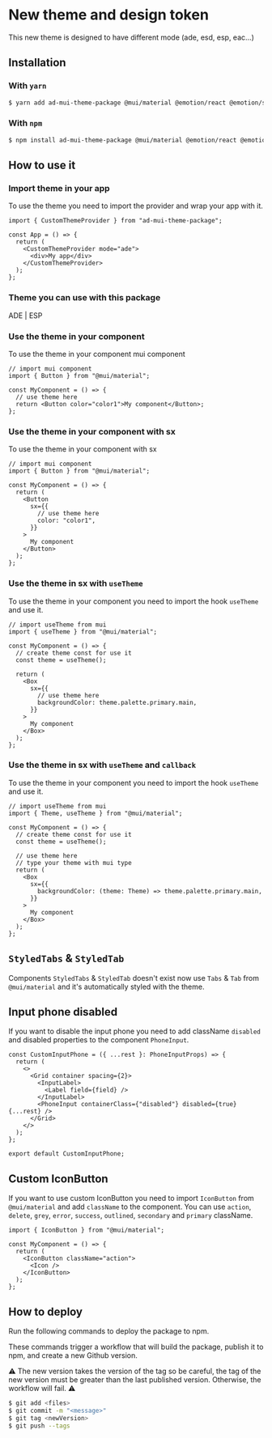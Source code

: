 # New theme and design token

This new theme is designed to have different mode (ade, esd, esp, eac...)

## Installation

### With `yarn`

```bash
$ yarn add ad-mui-theme-package @mui/material @emotion/react @emotion/styled
```

### With `npm`

```bash
$ npm install ad-mui-theme-package @mui/material @emotion/react @emotion/styled
```

## How to use it

### Import theme in your app

To use the theme you need to import the provider and wrap your app with it.

```tsx
import { CustomThemeProvider } from "ad-mui-theme-package";

const App = () => {
  return (
    <CustomThemeProvider mode="ade">
      <div>My app</div>
    </CustomThemeProvider>
  );
};
```

### Theme you can use with this package

ADE | ESP

### Use the theme in your component

To use the theme in your component mui component

```tsx
// import mui component
import { Button } from "@mui/material";

const MyComponent = () => {
  // use theme here
  return <Button color="color1">My component</Button>;
};
```

### Use the theme in your component with sx

To use the theme in your component with sx

```tsx
// import mui component
import { Button } from "@mui/material";

const MyComponent = () => {
  return (
    <Button
      sx={{
        // use theme here
        color: "color1",
      }}
    >
      My component
    </Button>
  );
};
```

### Use the theme in sx with `useTheme`

To use the theme in your component you need to import the hook `useTheme` and use it.

```tsx
// import useTheme from mui
import { useTheme } from "@mui/material";

const MyComponent = () => {
  // create theme const for use it
  const theme = useTheme();

  return (
    <Box
      sx={{
        // use theme here
        backgroundColor: theme.palette.primary.main,
      }}
    >
      My component
    </Box>
  );
};
```

### Use the theme in sx with `useTheme` and `callback`

To use the theme in your component you need to import the hook `useTheme` and use it.

```tsx
// import useTheme from mui
import { Theme, useTheme } from "@mui/material";

const MyComponent = () => {
  // create theme const for use it
  const theme = useTheme();

  // use theme here
  // type your theme with mui type
  return (
    <Box
      sx={{
        backgroundColor: (theme: Theme) => theme.palette.primary.main,
      }}
    >
      My component
    </Box>
  );
};
```

## `StyledTabs` & `StyledTab`

Components `StyledTabs` & `StyledTab` doesn't exist now use `Tabs` & `Tab` from `@mui/material` and it's automatically styled with the theme.

## Input phone disabled

If you want to disable the input phone you need to add className `disabled` and disabled properties to the component `PhoneInput`.

```tsx
const CustomInputPhone = ({ ...rest }: PhoneInputProps) => {
  return (
    <>
      <Grid container spacing={2}>
        <InputLabel>
          <Label field={field} />
        </InputLabel>
        <PhoneInput containerClass={"disabled"} disabled={true} {...rest} />
      </Grid>
    </>
  );
};

export default CustomInputPhone;
```

## Custom IconButton

If you want to use custom IconButton you need to import `IconButton` from `@mui/material` and add `className` to the component. You can use `action`, `delete`, `grey`, `error`, `success`, `outlined`, `secondary` and `primary` className.

```tsx
import { IconButton } from "@mui/material";

const MyComponent = () => {
  return (
    <IconButton className="action">
      <Icon />
    </IconButton>
  );
};
```

## How to deploy

Run the following commands to deploy the package to npm.

These commands trigger a workflow that will build the package, publish it to npm, and create a new Github version.

⚠️ The new version takes the version of the tag so be careful, the tag of the new version must be greater than the last published version. Otherwise, the workflow will fail. ⚠️

```bash
$ git add <files>
$ git commit -m "<message>"
$ git tag <newVersion>
$ git push --tags
```
